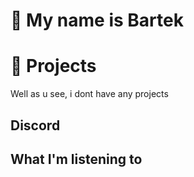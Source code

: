 # 👋 My name is Bartek

# 📁 Projects
Well as u see, i dont have any projects

## Discord

## What I'm listening to
